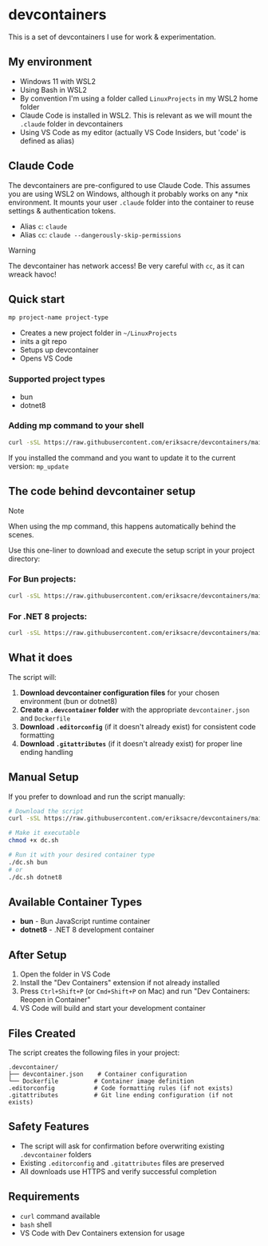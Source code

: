 # devcontainers

This is a set of devcontainers I use for work & experimentation.

## My environment

- Windows 11 with WSL2
- Using Bash in WSL2
- By convention I'm using a folder called `LinuxProjects` in my WSL2 home folder
- Claude Code is installed in WSL2. This is relevant as we will mount the `.claude` folder in devcontainers
- Using VS Code as my editor (actually VS Code Insiders, but 'code' is defined as alias)

## Claude Code

The devcontainers are pre-configured to use Claude Code. This assumes you are using WSL2 on Windows, although it probably works on any *nix environment. It mounts your user `.claude` folder into the container to reuse settings & authentication tokens.

- Alias `c`: `claude`
- Alias `cc`: `claude --dangerously-skip-permissions`

> [!WARNING]
> The devcontainer has network access! Be very careful with `cc`, as it can wreack havoc!

## Quick start

```bash
mp project-name project-type
```

- Creates a new project folder in `~/LinuxProjects`
- inits a git repo
- Setups up devcontainer
- Opens VS Code

### Supported project types

- bun
- dotnet8

### Adding mp command to your shell

```bash
curl -sSL https://raw.githubusercontent.com/eriksacre/devcontainers/main/mp_command.sh >> ~/.bashrc && source ~/.bashrc
```

If you installed the command and you want to update it to the current version: `mp_update`

## The code behind devcontainer setup

> [!NOTE]
> When using the mp command, this happens automatically behind the scenes.

Use this one-liner to download and execute the setup script in your project directory:

### For Bun projects:
```bash
curl -sSL https://raw.githubusercontent.com/eriksacre/devcontainers/main/dc.sh | bash -s bun
```

### For .NET 8 projects:
```bash
curl -sSL https://raw.githubusercontent.com/eriksacre/devcontainers/main/dc.sh | bash -s dotnet8
```

## What it does

The script will:

1. **Download devcontainer configuration files** for your chosen environment (bun or dotnet8)
2. **Create a `.devcontainer` folder** with the appropriate `devcontainer.json` and `Dockerfile`
3. **Download `.editorconfig`** (if it doesn't already exist) for consistent code formatting
4. **Download `.gitattributes`** (if it doesn't already exist) for proper line ending handling

## Manual Setup

If you prefer to download and run the script manually:

```bash
# Download the script
curl -sSL https://raw.githubusercontent.com/eriksacre/devcontainers/main/dc.sh -o dc.sh

# Make it executable
chmod +x dc.sh

# Run it with your desired container type
./dc.sh bun
# or
./dc.sh dotnet8
```

## Available Container Types

- **bun** - Bun JavaScript runtime container
- **dotnet8** - .NET 8 development container

## After Setup

1. Open the folder in VS Code
2. Install the "Dev Containers" extension if not already installed
3. Press `Ctrl+Shift+P` (or `Cmd+Shift+P` on Mac) and run "Dev Containers: Reopen in Container"
4. VS Code will build and start your development container

## Files Created

The script creates the following files in your project:

```
.devcontainer/
├── devcontainer.json    # Container configuration
└── Dockerfile          # Container image definition
.editorconfig           # Code formatting rules (if not exists)
.gitattributes          # Git line ending configuration (if not exists)
```

## Safety Features

- The script will ask for confirmation before overwriting existing `.devcontainer` folders
- Existing `.editorconfig` and `.gitattributes` files are preserved
- All downloads use HTTPS and verify successful completion

## Requirements

- `curl` command available
- `bash` shell
- VS Code with Dev Containers extension for usage
